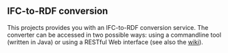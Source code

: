 ## IFC-to-RDF conversion

This projects provides you with an IFC-to-RDF conversion service. 
The converter can be accessed in two possible ways: using a commandline tool (written in Java) or using a RESTful Web interface (see also the [wiki](wiki/Interfaces)).